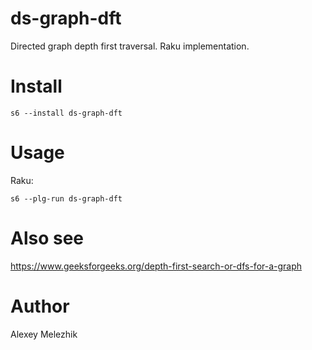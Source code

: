 # ds-graph-dft

Directed graph depth first traversal. Raku implementation.

# Install

    s6 --install ds-graph-dft

# Usage

Raku:

    s6 --plg-run ds-graph-dft

# Also see 

https://www.geeksforgeeks.org/depth-first-search-or-dfs-for-a-graph

# Author

Alexey Melezhik

